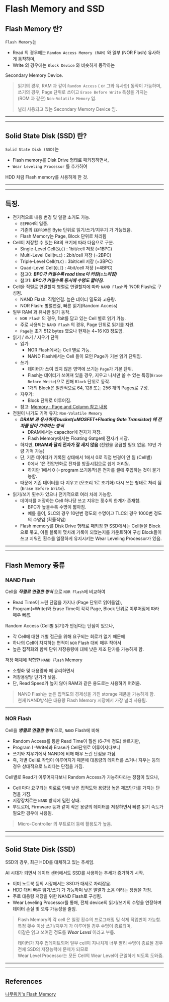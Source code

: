 # Flash Memory and SSD

## Flash Memory 란?

`Flash Memory`는

* Read 의 경우에는 `Random Access Memory (RAM)` 와 일부 (NOR Flash) 유사하게 동작하며,  
* Write 의 경우에는 `Block Device` 와 비슷하게 동작하는 

Secondary Memory Device.  

> 읽기의 경우, RAM 과 같이 `Random Access` ( or 그와 유사한)  동작이 가능하며,  
> 쓰기의 경우, Page 단위로 쓰이고 `Erase Before Write` 특성을 가지는  
> (ROM 과 같은) `Non-Volatile Memory` 임.
> 
> 널리 사용되고 있는 Secondary Memory Device 임.


---

---

## Solid State Disk (SSD) 란?

`Solid State Disk (SSD)`는 

* Flash memory를 Disk Drive 형태로 패키징하면서, 
* `Wear Leveling Processor` 를 추가하여 

HDD 처럼 Flash memory를 사용하게 한 것.

---

---

## 특징.

* 전기적으로 내용 변경 및 일괄 소거도 가능.
    * `EEPROM`의 일종.
    * 기존의 `EEPROM`은 Byte 단위로 읽기/쓰기/지우기 가 가능했음.
    * Flash Memory는 Page, Block 단위로 처리됨   
* Cell이 저장할 수 있는 Bit의 크기에 따라 다음으로 구분.
    * Single-Level Cell(`SLC`) : 1bit/cell 저장 (=1BPC)
    * Multi-Level Cell(`MLC`) : 2bit/cell 저장 (=2BPC)
    * Triple-Level Cell(`TLC`) : 3bit/cell 저장 (=3BPC)
    * Quad-Level Cell(`QLC`) : 4bit/cell 저장 (=4BPC)
    * 참고0: ***BPC가 커질수록 read time이 커짐(=느려짐)*** 
    * 참고1: ***BPC가 커질수록 동시에 수명도 짧아짐.***
* Cell을 직렬로 연결할지 병렬로 연결할지에 따라 `NAND Flash`와 `NOR Flash로 구성됨.
    * NAND Flash: 직렬연결. 높은 데이터 밀도와 고용량.
    * NOR Flash: 병렬연결, 빠른 읽기(Random Access) 
* 일부 RAM 과 유사한 읽기 동작.
    * `NOR Flash` 의 경우, 1bit를 담고 있는 Cell 별로 읽기 가능.
    *  주로 사용되는 `NAND Flash` 의 경우, Page 단위로 읽기를 지원.
    * `Page`는 초기 512 bytes 였으나 현재는 4~16 KB 정도임.
* 읽기 / 쓰기 / 지우기 단위
    * 읽기: 
        * NOR Flash에서는 Cell 별로 가능.
        * NAND Flash에서는  Cell 들이 모인 Page가 기본 읽기 단위임.
    * 쓰기:
        * 데이터가 쓰여 있지 않은 영역에 쓰기는 `Page`가 기본 단위.
        * Flash는 데이터가 쓰여져 있을 경우, 지우고 나서만 쓸 수 있는 특징(`Erase Before Write`)으로 인해 `Block` 단위로 동작.
        * 1개의 Block은 일반적으로 64, 128 또는 256 개의 Pages로 구성.
    * 지우기:
        * Block 단위로 이루어짐.
    * 참고: [Memory : Page and Column 참고 내용](./ce03_02_1_memory1.md#address-register-row-and-column)
* 전원이 나가도 기억 유지: `Non-Volatile Memory`
    * ***DRAM 과 유사하게 bucket(=MOSFET+Floating Gate Transistor) 에 전자를 담아 기억하는 방식*** 
        * DRAM에서는 capacitor에 전자가 저장.
        * Flash Memory에서는  Floating Gatge에 전자가 저장. 
    * 하지만, **DRAM과 달리 전자가 잘 새지 않음** (전원을 공급할 필요 없음. 10년 가량 기억 가능)
    * 단, 기존 데이터가 기록된 상태에서 1에서 0로 직접 변경이 안 됨 (Cell별)
        * 0에서 1은 전압변화로 전자를 방출시킴으로 쉽게 처리됨.
        * 하지만 1에서 0 (=program 쓰기동작)은 전자를 셀에 주입하는 것이 불가능함. 
    * 때문에 기존 데이터를 다 지우고 (모조리 1로 초기화) 다시 쓰는 형태로 처리 됨 (`Erase Before Write`).
* 읽기/쓰기 횟수가 있으나 전기적으로 여러 차례 가능함.
    * 데이터를 저장하는 Cell 하나당 쓰고 지우는 횟수의 한계가 존재함.
        * BPC가 높을수록 수명이 짧아짐.
        * 예를 들어, SLC의 경우 10만번 정도의 수명이고  TLC의 경우 1000번 정도의 수명임 (확률적임) 
    * Flash memory를 Disk Drive 형태로 패키징 한 SSD에서는 Cell들을 Block으로 묶고, 이들 블록이 몇차례 기록이 되었는지를 카운트하여 구성 Block들이 쓰고 지워진 횟수를 일정하게 유지시키는 Wear Leveling Processor가 있음.

---

---

## Flash Memory 종류

### NAND Flash

Cell을 ***직렬로 연결한 방식*** 으로 `NOR Flash`에 비교하여 

* Read Time이 느린 단점을 가지나 (Page 단위로 읽어들임), 
* Program(=Write)와 Erase Time이 각각 Page, Block 단위로 이루어짐에 따라 매우 빠름.

Random Access (Cell별 읽기)가 안된다는 단점이 있으나,  

* 각 Cell에 대한 개별 접근을 위해 요구되는 회로가 없기 때문에
* 하나의 Cell이 차지하는 면적이 `NOR` Flash 대비 매우 작아서 
* 높은 집적화와 함께 단위 저장용량에 대해 낮은 제조 단가를 가능하게 함.

저장 매체에 적합한 `NAND Flash` Memory

* 소형화 및 대용량화 에 유리하면서
* 저장용량당 단가가 낮음.
* 단, Read Speed가 높지 않아 RAM과 같은 용도로는 사용하기 어려움.

> NAND Flash는 높은 집적도의 경제성을 가진 storage 제품을 가능하게 함.  
> 현재 NAND방식은 대용량 Flash Memory 시장에서 가장 널리 사용됨.

---

### NOR Flash

Cell을 ***병렬로 연결한 방식*** 으로, `NAND` Flash에 비해 

* Random Access를 통한 Read Time이 훨씬 (6-7배 정도) 빠르지만, 
* Program (=Write)과 Erase가 Cell단위로 이루어지다보니 
* 쓰기와 지우기에서 NAND에 비해 매우 느린 단점을 가짐.
* 즉, 개별 Cell로 작업이 이루어지기 때문에 대용량의 데이터를 쓰거나 지우는 등의 경우 상대적으로 느리다는 단점을 가짐.

Cell별로 Read가 이루어지다보니 Random Access가 가능하다라는 장점이 있으나,

* Cell 마다 요구되는 회로로 인해 낮은 집적도와 용량당 높은 제조단가를 가지는 단점을 가짐.
* 저장장치로는 `NAND` 방식에 밀린 상태.
* 부트로더, Firmware 등과 같이 작은 용량의 데이터를 저장하면서 빠른 읽기 속도가 필요한 경우에 사용됨.

> Micro-Controller 의 부트로더 등에 활용도가 높음.

---

---

## Solid State Disk (SSD)

SSD의 경우, 최근 HDD를 대체하고 있는 추세임.

AI 시대가 되면서 데이터 센터에서도 SSD를 사용하는 추세가 증가하기 시작.

* 이미 노트북 등의 시장에서는 SSD가 대세로 자리잡음.
* HDD 대비 빠른 읽기/쓰기 가 가능하며 낮은 발열과 소음 이라는 장점을 가짐.
* 주로 대용량 저장을 위한 NAND Flash로 구성됨.
* Wear Leveling Processor를 통해, 전체 device의 읽기/쓰기의 수명을 연장하며 데이터 손실 및 오류 가능성을 줄임.

> Flash Memory의 각 cell 은 일정 횟수의 프로그래밍 및 삭제 작업만이 가능함.  
> 특정 횟수 이상 쓰기/지우기 가 이루어질 경우 수명이 종료되며,  
> 이같은 읽고 쓰여진 정도를 ***Wear Level*** 이라고 부름.
>
> 데이터가 자주 업데이트되어 일부 cell이 지나치게 너무 빨리 수명이 종료될 경우  
> 전체 SSD의 저장능력에 문제가 되므로    
> Wear Level Processor는 모든 Cell의 Wear Level이 균일하게 되도록 도와줌.

---

---

## References

[나무위키's Flash Memory](https://namu.wiki/w/%ED%94%8C%EB%9E%98%EC%8B%9C%20%EB%A9%94%EB%AA%A8%EB%A6%AC)
